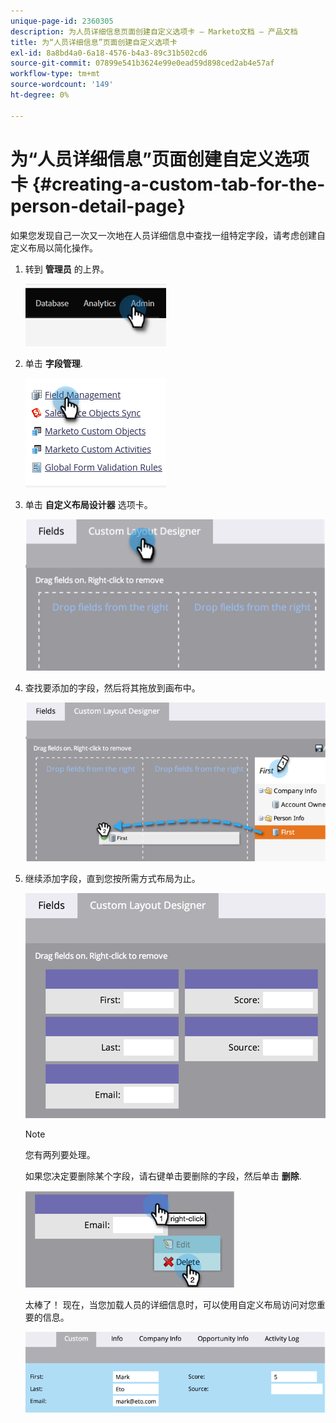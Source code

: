 ```yaml
---
unique-page-id: 2360305
description: 为人员详细信息页面创建自定义选项卡 — Marketo文档 — 产品文档
title: 为“人员详细信息”页面创建自定义选项卡
exl-id: 8a8bd4a0-6a18-4576-b4a3-89c31b502cd6
source-git-commit: 07899e541b3624e99e0ead59d898ced2ab4e57af
workflow-type: tm+mt
source-wordcount: '149'
ht-degree: 0%

---
```


# 为“人员详细信息”页面创建自定义选项卡 {#creating-a-custom-tab-for-the-person-detail-page}

如果您发现自己一次又一次地在人员详细信息中查找一组特定字段，请考虑创建自定义布局以简化操作。

1. 转到 **管理员** 的上界。

   ![](assets/creating-a-custom-tab-for-the-person-detail-page-1.png)

1. 单击 **字段管理**.

   ![](assets/creating-a-custom-tab-for-the-person-detail-page-2.png)

1. 单击 **自定义布局设计器** 选项卡。

   ![](assets/creating-a-custom-tab-for-the-person-detail-page-3.png)

1. 查找要添加的字段，然后将其拖放到画布中。

   ![](assets/creating-a-custom-tab-for-the-person-detail-page-4.png)

1. 继续添加字段，直到您按所需方式布局为止。

   ![](assets/creating-a-custom-tab-for-the-person-detail-page-5.png)

   >[!NOTE]
   >
   >您有两列要处理。

   如果您决定要删除某个字段，请右键单击要删除的字段，然后单击 **删除**.

   ![](assets/creating-a-custom-tab-for-the-person-detail-page-6.png)

   太棒了！ 现在，当您加载人员的详细信息时，可以使用自定义布局访问对您重要的信息。

   ![](assets/creating-a-custom-tab-for-the-person-detail-page-7.png)
